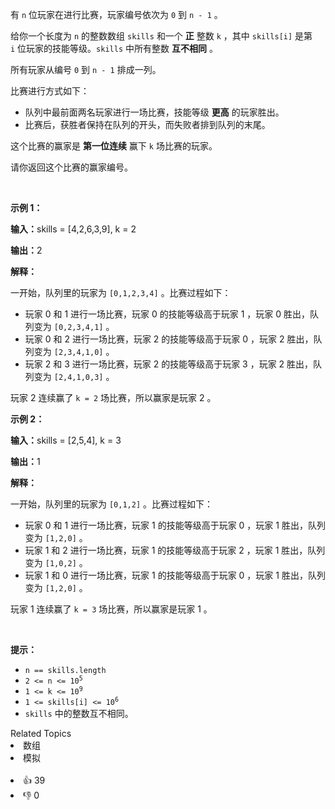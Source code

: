 <p>有&nbsp;<code>n</code>&nbsp;位玩家在进行比赛，玩家编号依次为&nbsp;<code>0</code>&nbsp;到&nbsp;<code>n - 1</code>&nbsp;。</p>

<p>给你一个长度为 <code>n</code>&nbsp;的整数数组&nbsp;<code>skills</code>&nbsp;和一个 <strong>正</strong>&nbsp;整数&nbsp;<code>k</code>&nbsp;，其中&nbsp;<code>skills[i]</code>&nbsp;是第 <code>i</code>&nbsp;位玩家的技能等级。<code>skills</code>&nbsp;中所有整数 <strong>互不相同</strong>&nbsp;。</p>

<p>所有玩家从编号 <code>0</code>&nbsp;到 <code>n - 1</code>&nbsp;排成一列。</p>

<p>比赛进行方式如下：</p>

<ul> 
 <li>队列中最前面两名玩家进行一场比赛，技能等级 <strong>更高</strong>&nbsp;的玩家胜出。</li> 
 <li>比赛后，获胜者保持在队列的开头，而失败者排到队列的末尾。</li> 
</ul>

<p>这个比赛的赢家是 <strong>第一位连续</strong>&nbsp;赢下&nbsp;<code>k</code>&nbsp;场比赛的玩家。</p>

<p>请你返回这个比赛的赢家编号。</p>

<p>&nbsp;</p>

<p><strong class="example">示例 1：</strong></p>

<div class="example-block"> 
 <p><span class="example-io"><b>输入：</b>skills = [4,2,6,3,9], k = 2</span></p> 
</div>

<p><b>输出：</b>2</p>

<p><strong>解释：</strong></p>

<p>一开始，队列里的玩家为&nbsp;<code>[0,1,2,3,4]</code>&nbsp;。比赛过程如下：</p>

<ul> 
 <li>玩家 0 和 1 进行一场比赛，玩家 0 的技能等级高于玩家 1 ，玩家 0 胜出，队列变为&nbsp;<code>[0,2,3,4,1]</code>&nbsp;。</li> 
 <li>玩家 0 和 2 进行一场比赛，玩家 2 的技能等级高于玩家 0 ，玩家 2 胜出，队列变为&nbsp;<code>[2,3,4,1,0]</code>&nbsp;。</li> 
 <li>玩家 2 和 3 进行一场比赛，玩家 2 的技能等级高于玩家 3 ，玩家 2 胜出，队列变为&nbsp;<code>[2,4,1,0,3]</code>&nbsp;。</li> 
</ul>

<p>玩家 2 连续赢了&nbsp;<code>k = 2</code>&nbsp;场比赛，所以赢家是玩家 2 。</p>

<p><strong class="example">示例 2：</strong></p>

<div class="example-block"> 
 <p><span class="example-io"><b>输入：</b>skills = [2,5,4], k = 3</span></p> 
</div>

<p><b>输出：</b>1</p>

<p><strong>解释：</strong></p>

<p>一开始，队列里的玩家为&nbsp;<code>[0,1,2]</code>&nbsp;。比赛过程如下：</p>

<ul> 
 <li>玩家 0 和 1 进行一场比赛，玩家 1 的技能等级高于玩家 0 ，玩家 1 胜出，队列变为&nbsp;<code>[1,2,0]</code>&nbsp;。</li> 
 <li>玩家 1&nbsp;和 2&nbsp;进行一场比赛，玩家 1 的技能等级高于玩家 2&nbsp;，玩家 1 胜出，队列变为&nbsp;<code>[1,0,2]</code>&nbsp;。</li> 
 <li>玩家 1&nbsp;和 0&nbsp;进行一场比赛，玩家 1 的技能等级高于玩家 0&nbsp;，玩家 1 胜出，队列变为&nbsp;<code>[1,2,0]</code>&nbsp;。</li> 
</ul>

<p>玩家 1 连续赢了&nbsp;<code>k = 3</code>&nbsp;场比赛，所以赢家是玩家 1 。</p>

<p>&nbsp;</p>

<p><strong>提示：</strong></p>

<ul> 
 <li><code>n == skills.length</code></li> 
 <li><code>2 &lt;= n &lt;= 10<sup>5</sup></code></li> 
 <li><code>1 &lt;= k &lt;= 10<sup>9</sup></code></li> 
 <li><code>1 &lt;= skills[i] &lt;= 10<sup>6</sup></code></li> 
 <li><code>skills</code>&nbsp;中的整数互不相同。</li> 
</ul>

<div><div>Related Topics</div><div><li>数组</li><li>模拟</li></div></div><br><div><li>👍 39</li><li>👎 0</li></div>